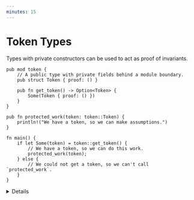```yaml
---
minutes: 15
---
```


# Token Types

Types with private constructors can be used to act as proof of invariants.

<!-- dprint-ignore-start -->
```rust,editable
pub mod token {
    // A public type with private fields behind a module boundary.
    pub struct Token { proof: () }

    pub fn get_token() -> Option<Token> {
        Some(Token { proof: () })
    }
}

pub fn protected_work(token: token::Token) {
    println!("We have a token, so we can make assumptions.")
}

fn main() {
    if let Some(token) = token::get_token() {
        // We have a token, so we can do this work.
        protected_work(token);
    } else {
        // We could not get a token, so we can't call `protected_work`.
    }
}
```
<!-- dprint-ignore-end -->

<details>

- Motivation: We want to be able to restrict user's access to functionality
  until they've performed a specific task.

  We can do this by defining a type the API consumer cannot construct on their
  own, through the privacy rules of structs and modules.

  [Newtypes](./newtype-pattern.md) use the privacy rules in a similar way, to
  restrict construction unless a value is guaranteed to hold up an invariant at
  runtime.

- Ask: What is the purpose of the `proof: ()` field here?

  Without `proof: ()`, `Token` would have no private fields and users would be
  able to construct values of `Token` arbitrarily.

  Demonstrate: Try to construct the token manually in `main` and show the compilation error.
  Demonstrate: Remove the
  `proof` field from `Token` to show how users would be able to construct
  `Token` if it had no private fields.

- By putting the `Token` type behind a module boundary (`token`), users outside
  that module can't construct the value on their own as they don't have
  permission to access the `proof` field.

  The API developer gets to define methods and functions that produce these
  tokens. The user does not.

  The token becomes a proof that one has met the API developer's conditions of
  access for those tokens.

- Ask: How might an API developer accidentally introduce ways to circumvent
  this?

  Expect answers like "serialization implementations", other parser/"from
  string" implementations, or an implementation of `Default`.

</details>
